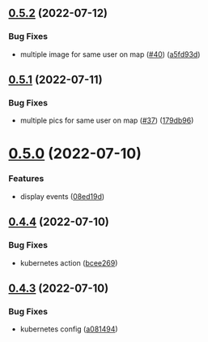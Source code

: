 ## [0.5.2](https://github.com/EddieHubCommunity/EddieHubLive/compare/v0.5.1...v0.5.2) (2022-07-12)


### Bug Fixes

* multiple image for same user on map  ([#40](https://github.com/EddieHubCommunity/EddieHubLive/issues/40)) ([a5fd93d](https://github.com/EddieHubCommunity/EddieHubLive/commit/a5fd93d81ae2688ced019964ac6dfc762243c06a))



## [0.5.1](https://github.com/EddieHubCommunity/EddieHubLive/compare/v0.5.0...v0.5.1) (2022-07-11)


### Bug Fixes

* multiple pics for same user on map ([#37](https://github.com/EddieHubCommunity/EddieHubLive/issues/37)) ([179db96](https://github.com/EddieHubCommunity/EddieHubLive/commit/179db9661f7c4012b63cdc78e6c75b9484ba534f))



# [0.5.0](https://github.com/EddieHubCommunity/EddieHubLive/compare/v0.4.4...v0.5.0) (2022-07-10)


### Features

* display events ([08ed19d](https://github.com/EddieHubCommunity/EddieHubLive/commit/08ed19d8ba19fa4f08afa92ce7db192b0e3797d6))



## [0.4.4](https://github.com/EddieHubCommunity/EddieHubLive/compare/v0.4.3...v0.4.4) (2022-07-10)


### Bug Fixes

* kubernetes action ([bcee269](https://github.com/EddieHubCommunity/EddieHubLive/commit/bcee2690057919c4f1b8ca9c5a104c64e60312e7))



## [0.4.3](https://github.com/EddieHubCommunity/EddieHubLive/compare/v0.4.2...v0.4.3) (2022-07-10)


### Bug Fixes

* kubernetes config ([a081494](https://github.com/EddieHubCommunity/EddieHubLive/commit/a0814940d9f6324c7f1c8c95825af9c67c0e8762))



